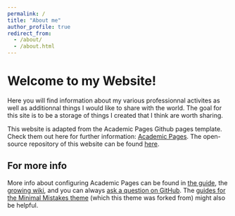 ```yaml
---
permalink: /
title: "About me"
author_profile: true
redirect_from: 
  - /about/
  - /about.html
---
```


**Welcome to my Website!**
======
Here you will find information about my various professionnal activites as well as additionnal things I would like to share with the world. The goal for this site is to be a storage of things I created that I think are worth sharing. 

This website is adapted from the Academic Pages Github pages template. Check them out here for further information: [Academic Pages](https://github.com/academicpages/academicpages.github.io). The open-source repository of this website can be found [here](https://github.com/marius-ne/marius-ne.github.io).


For more info
------
More info about configuring Academic Pages can be found in [the guide](https://academicpages.github.io/markdown/), the [growing wiki](https://github.com/academicpages/academicpages.github.io/wiki), and you can always [ask a question on GitHub](https://github.com/academicpages/academicpages.github.io/discussions). The [guides for the Minimal Mistakes theme](https://mmistakes.github.io/minimal-mistakes/docs/configuration/) (which this theme was forked from) might also be helpful.
